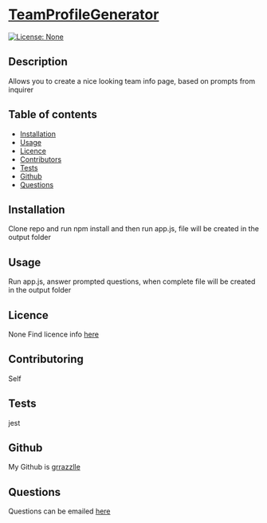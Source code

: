 
  # **[TeamProfileGenerator](http://github.com/grrazzlle/TeamProfileGenerator)**
  
  [![License: None](https://img.shields.io/badge/License-None-blue.svg)](https://choosealicense.com/)

  ## Description

  Allows you to create a nice looking team info page, based on prompts from inquirer

  ## Table of contents

  - [Installation](#Installation)
  - [Usage](#Usage)
  - [Licence](#Licence)
  - [Contributors](#Contributors)
  - [Tests](#Tests)
  - [Github](#Github)
  - [Questions](#Questions)

  ## Installation

  Clone repo and run npm install and then run app.js, file will be created in the output folder

  ## Usage

  Run app.js, answer prompted questions, when complete file will be created in the output folder

  ## Licence

  None 
  Find licence info [here](https://choosealicense.com/)

  ## Contributoring

  Self

  ## Tests

  jest

  ## Github

  My Github is [grrazzlle](https://github.com/grrazzlle)

  ## Questions

  Questions can be emailed [here](mailto:cel47@miami.edu)
